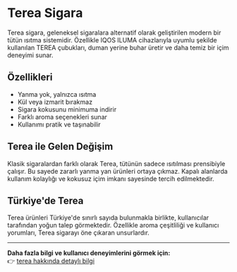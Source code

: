 # Terea Sigara

Terea sigara, geleneksel sigaralara alternatif olarak geliştirilen modern bir tütün ısıtma sistemidir. Özellikle IQOS ILUMA cihazlarıyla uyumlu şekilde kullanılan TEREA çubukları, duman yerine buhar üretir ve daha temiz bir içim deneyimi sunar.

## Özellikleri

- Yanma yok, yalnızca ısıtma  
- Kül veya izmarit bırakmaz  
- Sigara kokusunu minimuma indirir  
- Farklı aroma seçenekleri sunar  
- Kullanımı pratik ve taşınabilir

## Terea ile Gelen Değişim

Klasik sigaralardan farklı olarak Terea, tütünün sadece ısıtılması prensibiyle çalışır. Bu sayede zararlı yanma yan ürünleri ortaya çıkmaz. Kapalı alanlarda kullanım kolaylığı ve kokusuz içim imkanı sayesinde tercih edilmektedir.

## Türkiye'de Terea

Terea ürünleri Türkiye'de sınırlı sayıda bulunmakla birlikte, kullanıcılar tarafından yoğun talep görmektedir. Özellikle aroma çeşitliliği ve kullanıcı yorumları, Terea sigarayı öne çıkaran unsurlardır.

---

**Daha fazla bilgi ve kullanıcı deneyimlerini görmek için:**  
👉 [terea hakkında detaylı bilgi](https://tereasigara.onepage.me/)
